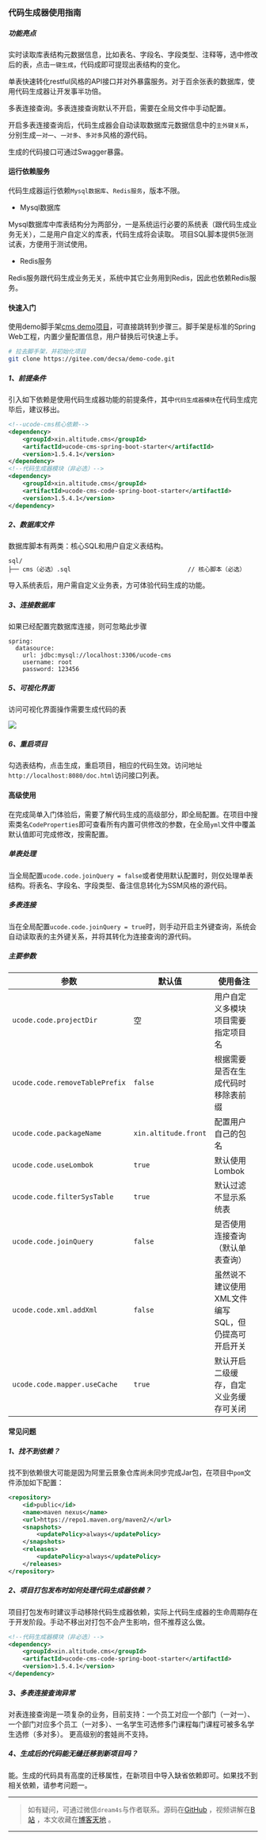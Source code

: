 ### 代码生成器使用指南

##### 功能亮点

实时读取库表结构元数据信息，比如表名、字段名、字段类型、注释等，选中修改后的表，点击`一键生成`，代码成即可提现出表结构的变化。

单表快速转化restful风格的API接口并对外暴露服务。对于百余张表的数据库，使用代码生成器让开发事半功倍。

多表连接查询。多表连接查询默认不开启，需要在全局文件中手动配置。

开启多表连接查询后，代码生成器会自动读取数据库元数据信息中的`主外键关系`，分别生成`一对一`、`一对多`、`多对多`风格的源代码。

生成的代码接口可通过Swagger暴露。

#### 运行依赖服务

代码生成器运行依赖`Mysql数据库`、`Redis服务`，版本不限。

- Mysql数据库

Mysql数据库中库表结构分为两部分，一是系统运行必要的系统表（跟代码生成业务无关），二是用户自定义的库表，代码生成将会读取。
项目SQL脚本提供5张测试表，方便用于测试使用。

- Redis服务

Redis服务跟代码生成业务无关，系统中其它业务用到Redis，因此也依赖Redis服务。

#### 快速入门

使用demo脚手架[cms demo项目](https://gitee.com/decsa/demo-code)，可直接跳转到步骤三。脚手架是标准的Spring Web工程，内置少量配置信息，用户替换后可快速上手。

```bash
# 拉去脚手架，并初始化项目
git clone https://gitee.com/decsa/demo-code.git
```

##### 1、前提条件

引入如下依赖是使用代码生成器功能的前提条件，其中`代码生成器模块`在代码生成完毕后，建议移出。

```xml
<!--ucode-cms核心依赖-->
<dependency>
    <groupId>xin.altitude.cms</groupId>
    <artifactId>ucode-cms-spring-boot-starter</artifactId>
    <version>1.5.4.1</version>
</dependency>
<!--代码生成器模块（非必选）-->
<dependency>
    <groupId>xin.altitude.cms</groupId>
    <artifactId>ucode-cms-code-spring-boot-starter</artifactId>
    <version>1.5.4.1</version>
</dependency>
```

##### 2、数据库文件

数据库脚本有两类：核心SQL和用户自定义表结构。

```
sql/
├── cms（必选）.sql                                 // 核心脚本（必选）
```

导入系统表后，用户需自定义业务表，方可体验代码生成的功能。

##### 3、连接数据库

如果已经配置完数据库连接，则可忽略此步骤

```
spring:
  datasource:
    url: jdbc:mysql://localhost:3306/ucode-cms
    username: root
    password: 123456
```

##### 5、可视化界面

访问可视化界面操作需要生成代码的表

![](https://www.altitude.xin/typora/image-20220216105356896.png)

##### 6、重启项目

勾选表结构，点击生成，重启项目，相应的代码生效。访问地址`http://localhost:8080/doc.html`访问接口列表。

#### 高级使用

在完成简单入门体验后，需要了解代码生成的高级部分，即全局配置。在项目中搜索类名`CodeProperties`即可查看所有内置可供修改的参数，在全局`yml`文件中覆盖默认值即可完成修改，按需配置。

##### 单表处理

当全局配置`ucode.code.joinQuery = false`或者使用默认配置时，则仅处理单表结构。将表名、字段名、字段类型、备注信息转化为SSM风格的源代码。

##### 多表连接

当在全局配置`ucode.code.joinQuery = true`时，则手动开启主外键查询，系统会自动读取表的主外键关系，并将其转化为连接查询的源代码。

##### 主要参数

| 参数                           | 默认值               | 使用备注                                           |
| ------------------------------ | -------------------- | -------------------------------------------------- |
| `ucode.code.projectDir`        | 空                   | 用户自定义多模块项目需要指定项目名                 |
| `ucode.code.removeTablePrefix` | `false`              | 根据需要是否在生成代码时移除表前缀                 |
| `ucode.code.packageName`       | `xin.altitude.front` | 配置用户自己的包名                                 |
| `ucode.code.useLombok`         | `true`               | 默认使用Lombok                                     |
| `ucode.code.filterSysTable`    | `true`               | 默认过滤不显示系统表                               |
| `ucode.code.joinQuery`         | `false`              | 是否使用连接查询（默认单表查询）                   |
| `ucode.code.xml.addXml`        | `false`              | 虽然说不建议使用XML文件编写SQL，但仍提高可开启开关 |
| `ucode.code.mapper.useCache`   | `true`               | 默认开启二级缓存，自定义业务缓存可关闭             |

#### 常见问题
##### 1、找不到依赖？
找不到依赖很大可能是因为阿里云景象仓库尚未同步完成Jar包，在项目中`pom`文件添加如下配置：
```xml
<repository>
    <id>public</id>
    <name>maven nexus</name>
    <url>https://repo1.maven.org/maven2/</url>
    <snapshots>
        <updatePolicy>always</updatePolicy>
    </snapshots>
    <releases>
        <updatePolicy>always</updatePolicy>
    </releases>
</repository>
```
##### 2、项目打包发布时如何处理代码生成器依赖？
项目打包发布时建议手动移除代码生成器依赖，实际上代码生成器的生命周期存在于开发阶段。手动不移出对打包不会产生影响，但不推荐这么做。
```xml
<!--代码生成器模块（非必选）-->
<dependency>
    <groupId>xin.altitude.cms</groupId>
    <artifactId>ucode-cms-code-spring-boot-starter</artifactId>
    <version>1.5.4.1</version>
</dependency>
```

##### 3、多表连接查询异常
对表连接查询是一项复杂的业务，目前支持：一个员工对应一个部门（一对一）、一个部门对应多个员工（一对多）、一名学生可选修多门课程每门课程可被多名学生选修（多对多）。
更高级别的套娃尚不支持。

##### 4、生成后的代码能无缝迁移到新项目吗？
能。生成的代码具有高度的迁移属性，在新项目中导入缺省依赖即可。如果找不到相关依赖，请参考问题一。


---
> 如有疑问，可通过微信`dream4s`与作者联系。源码在[GitHub](https://gitee.com/decsa) ，视频讲解在[B站](https://space.bilibili.com/1936685014) ，本文收藏在[博客天地](http://www.altitude.xin) 。
---
